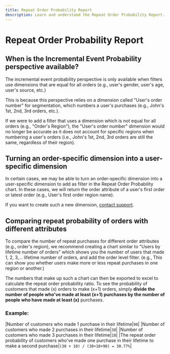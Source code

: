 ```yaml
---
title: Repeat Order Probability Report
description: Learn and understand the Repeat Order Probability Report.
---
```

# Repeat Order Probability Report

## When is the Incremental Event Probability perspective available?

The incremental event probability perspective is only available when filters use dimensions that are equal for all orders (e.g., user's gender, user's age, user's source, etc.)

This is because this perspective relies on a dimension called "User's order number" for segmentation, which numbers a user's purchases (e.g., John's 1st, 2nd, 3rd orders, etc.).

If we were to add a filter that uses a dimension which is not equal for all orders (e.g., "Order's Region"), the "User's order number" dimension would no longer be accurate as it does not account for specific regions when numbering a user's orders (i.e., John's 1st, 2nd, 3rd orders are still the same, regardless of their region).

## Turning an order-specific dimension into a user-specific dimension

In certain cases, we may be able to turn an order-specific dimension into a user-specific dimension to add as filter in the Repeat Order Probability chart. In these cases, we will return the order attribute of a user's first order or latest order (e.g., User's first order region name).

If you want to create such a new dimension, [contact support](../../getting-started/support.md).

## Comparing repeat probability of orders with different attributes

To compare the number of repeat purchases for different order attributes (e.g., order's region), we recommend creating a chart similar to "Users by lifetime number of orders" which shows you the number of users that made 1, 2, 3,... lifetime number of orders, and add the order level filter. (e.g., This can show you whether users make more or less repeat purchases in one region or another.)

The numbers that make up such a chart can then be exported to excel to calculate the repeat order probability ratio. To see the probability of customers that made (x) orders to make (x+1) orders, simply **divide the number of people who've made at least (x+1) purchases by the number of people who have made at least (x)** purchases.

### Example:

|Number of customers who made 1 purchase in their lifetime|`90`|
|Number of customers who made 2 purchases in their lifetime|`30`|
|Number of customers who made 3 purchases in their lifetime|`10`|
|The repeat order probability of customers who've made one purchase in their lifetime to make a second purchase|`(30 + 10) / (30+10+90) = 30.77%`|

